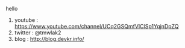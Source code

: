 hello  
  
1. youtube : https://www.youtube.com/channel/UCq2GSQmfVIClSp1YqjnDpZQ  
1. twitter : @tmwlak2
1. blog : http://blog.devkr.info/
